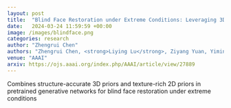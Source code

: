 ```yaml
---
layout: post
title:  "Blind Face Restoration under Extreme Conditions: Leveraging 3D-2D Prior Fusion for Superior Structural and Texture Recovery"
date:   2024-03-24 11:59:59 +00:00
image: /images/blindface.png
categories: research
author: "Zhengrui Chen"
authors: "Zhengrui Chen, <strong>Liying Lu</strong>, Ziyang Yuan, Yiming Zhu, Yu Li, Chun Yuan, Weihong Deng"
venue: "AAAI"
arxiv: https://ojs.aaai.org/index.php/AAAI/article/view/27889
---
```

Combines structure-accurate 3D priors and texture-rich 2D priors in pretrained generative networks for blind face restoration under extreme conditions